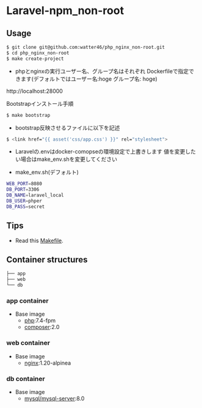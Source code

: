 # Laravel-npm_non-root

## Usage

```bash
$ git clone git@github.com:watter46/php_nginx_non-root.git
$ cd php_nginx_non-root
$ make create-project
```

- phpとnginxの実行ユーザー名、グループ名はそれぞれ
Dockerfileで指定できます(デフォルトではユーザー名:hoge グループ名: hoge)

http://localhost:28000

Bootstrapインストール手順

```bash
$ make bootstrap
```

- bootstrap反映させるファイルに以下を記述
```bash
$ <link href="{{ asset('css/app.css') }}" rel="stylesheet">
```

- Laravelの.envはdocker-comopseの環境設定で上書きします
値を変更したい場合はmake_env.shを変更してください

- make_env.sh(デフォルト)
```bash
WEB_PORT=8080
DB_PORT=3306
DB_NAME=laravel_local
DB_USER=phper
DB_PASS=secret
```

## Tips

- Read this [Makefile](https://github.com/watter46/Laravel-npm_non-root/blob/main/Makefile).

## Container structures

```bash
├── app
├── web
└── db
```
### app container

- Base image
  - [php](https://hub.docker.com/_/php):7.4-fpm
  - [composer](https://hub.docker.com/_/composer):2.0

### web container

- Base image
  - [nginx](https://hub.docker.com/_/nginx):1.20-alpinea

### db container

- Base image
  - [mysql/mysql-server](https://hub.docker.com/r/mysql/mysql-server):8.0
